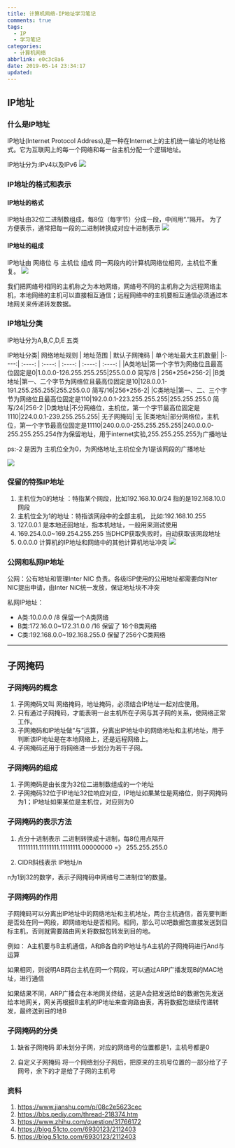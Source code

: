 ```yaml
---
title: 计算机网络-IP地址学习笔记
comments: true
tags:
  - IP
  - 学习笔记
categories:
  - 计算机网络
abbrlink: e0c3c8a6
date: 2019-05-14 23:34:17
updated:
---
```

## IP地址

### 什么是IP地址

IP地址(Internet Protocol Address),是一种在Internet上的主机统一编址的地址格式。它为互联网上的每一个网络和每一台主机分配一个逻辑地址。

IP地址分为:IPv4以及IPv6
![](https://s1.51cto.com/images/blog/201805/04/01b93a1d0acac52cc0bd4878696d4098.png)

### IP地址的格式和表示

#### IP地址的格式

IP地址由32位二进制数组成，每8位（每字节）分成一段，中间用“.”隔开。
为了方便表示，通常把每一段的二进制转换成对应十进制表示
![](https://s1.51cto.com/images/blog/201805/03/fea3fac8ba890854dbfdde34926e04ac.png)

#### IP地址的组成

IP地址由 网络位 与 主机位 组成
同一网段内的计算机网络位相同，主机位不重复。
![](https://s1.51cto.com/images/blog/201805/03/ac3c6598dd24b25dc9b01bb60b15d725.png)

我们把网络号相同的主机称之为本地网络，网络号不同的主机称之为远程网络主机，本地网络的主机可以直接相互通信；远程网络中的主机要相互通信必须通过本地网关来传递转发数据。

### IP地址分类

IP地址分为A,B,C,D,E 五类

IP地址分类| 网络地址规则 | 地址范围 | 默认子网掩码 | 单个地址最大主机数量|
|:----:| :----: | :----: | :----: | :----: | :----: |
|A类地址|第一个字节为网络位且最高位固定是0|1.0.0.0-126.255.255.255|255.0.0.0 简写/8 | 256\*256\*256-2|
|B类地址|第一、二个字节为网络位且最高位固定是10|128.0.0.1-191.255.255.255|255.255.0.0 简写/16|256\*256-2|
|C类地址|第一、二、三个字节为网络位且最高位固定是110|192.0.0.1-223.255.255.255|255.255.255.0 简写/24|256-2
|D类地址|不分网络位，主机位，第一个字节最高位固定是1110|224.0.0.1-239.255.255.255| 无子网掩码| 无
|E类地址|部分网络位，主机位，第一个字节最高位固定是11110|240.0.0.0-255.255.255.255|240.0.0.0-255.255.255.254作为保留地址，用于internet实验,255.255.255.255为广播地址

ps:-2 是因为 主机位全为0，为网络地址,主机位全为1是该网段的广播地址

![](https://s1.51cto.com/images/blog/201805/04/d8edafebca5bbbf1d5bb35cef4156026.png?x-oss-process=image/watermark,size_16,text_QDUxQ1RP5Y2a5a6i,color_FFFFFF,t_100,g_se,x_10,y_10,shadow_90,type_ZmFuZ3poZW5naGVpdGk=)

### 保留的特殊IP地址

1. 主机位为0的地址 ：特指某个网段，比如192.168.10.0/24 指的是192.168.10.0网段
2. 主机位全为1的地址：特指该网段中的全部主机， 比如:192.168.10.255
3. 127.0.0.1 是本地还回地址，指本机地址，一般用来测试使用
4. 169.254.0.0~169.254.255.255 当DHCP获取失败时，自动获取该网段地址
5. 0.0.0.0 计算机的IP地址和网络中的其他计算机地址冲突
![](https://s1.51cto.com/images/blog/201805/04/e664d181be8697229b52f2af236afae7.png)

### 公网和私网IP地址

公网：公有地址和管理Inter NIC 负责。各级ISP使用的公用地址都需要向INter NIC提出申请，由Inter NiC统一发放，保证地址块不冲突

私网IP地址：
* A类:10.0.0.0 /8 保留一个A类网络
* B类:172.16.0.0~172.31.0.0 /16 保留了 16个B类网络
* C类:192.168.0.0~192.168.255.0 保留了256个C类网络

---

## 子网掩码

### 子网掩码的概念

1. 子网掩码又叫 网络掩码，地址掩码，必须结合IP地址一起对应使用。
2. 只有通过子网掩码，才能表明一台主机所在子网与其子网的关系，使网络正常工作。
3. 子网掩码和IP地址做“与”运算，分离出IP地址中的网络地址和主机地址，用于判断该IP地址是在本地网络上，还是远程网络上。
4. 子网掩码还用于将网络进一步划分为若干子网。

### 子网掩码的组成

1. 子网掩码是由长度为32位二进制数组成的一个地址
2. 子网掩码32位于IP地址32位响应对应，IP地址如果某位是网络位，则子网掩码为1；IP地址如果某位是主机位，对应则为0

### 子网掩码的表示方法

1. 点分十进制表示
二进制转换成十进制，每8位用点隔开
11111111.11111111.11111111.00000000 =》 255.255.255.0

2. CIDR斜线表示
IP地址/n

n为1到32的数字，表示子网掩码中网络号二进制位1的数量。

### 子网掩码的作用

子网掩码可以分离出IP地址中的网络地址和主机地址，两台主机通信，首先要判断是否处在同一网段，即网络地址是否相同。相同，那么可以吧数据包直接发送到目标主机，否则就需要路由网关将数据包转发到目的地。

例如：
A主机要与B主机通信，A和B各自的IP地址与A主机的子网掩码进行And与运算

如果相同，则说明AB两台主机在同一个网段，可以通过ARP广播发现B的MAC地址，进行通信

如果结果不同，ARP广播会在本地网关终结，这是A会把发送给B的数据包先发送给本地网关，网关再根据B主机的IP地址来查询路由表，再将数据包继续传递转发，最终送到目的地B

### 子网掩码的分类

1. 缺省子网掩码
即未划分子网，对应的网络号的位置都是1，主机号都是0

2. 自定义子网掩码
将一个网络划分子网后，把原来的主机号位置的一部分给了子网号，余下的才是给了子网的主机号

### 资料

1. https://www.jianshu.com/p/08c2e5623cec
2. https://bbs.pediy.com/thread-218374.htm
3. https://www.zhihu.com/question/31766172
4. https://blog.51cto.com/6930123/2112403
5. https://blog.51cto.com/6930123/2112403
